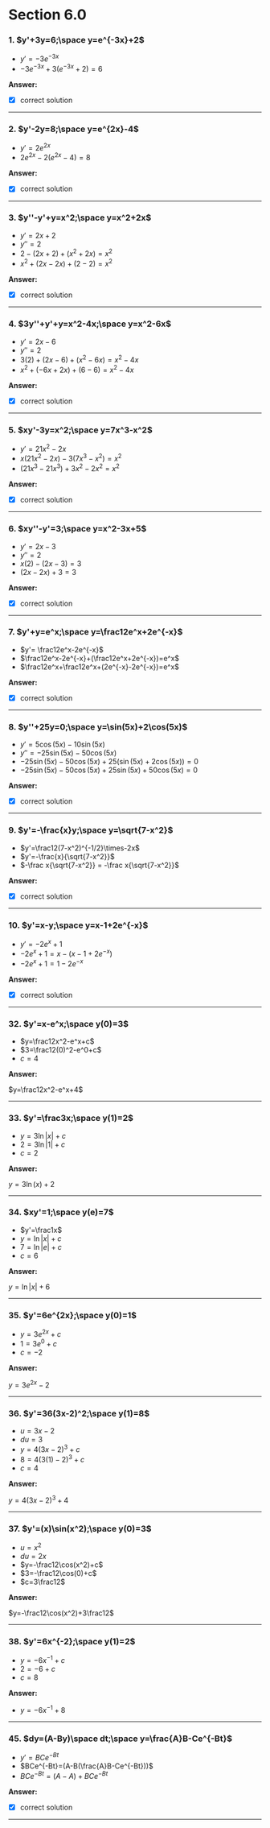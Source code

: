 # Section 6.0

### 1. $y'+3y=6;\space y=e^{-3x}+2$

- $y'= -3e^{-3x}$
- $-3e^{-3x}+3(e^{-3x}+2)=6$

**Answer:**

- [x] correct solution

---

### 2. $y'-2y=8;\space y=e^{2x}-4$

- $y'= 2e^{2x}$
- $2e^{2x}-2(e^{2x}-4)=8$

**Answer:**

- [x] correct solution

---

### 3. $y''-y'+y=x^2;\space y=x^2+2x$

- $y'= 2x+2$
- $y''= 2$
- $2-(2x+2)+(x^2+2x)=x^2$
- $x^2+(2x-2x)+(2-2)=x^2$

**Answer:**

- [x] correct solution

---

### 4. $3y''+y'+y=x^2-4x;\space y=x^2-6x$

- $y'= 2x-6$
- $y''= 2$
- $3(2)+(2x-6)+(x^2-6x)=x^2-4x$
- $x^2+(-6x+2x)+(6-6)=x^2-4x$

**Answer:**

- [x] correct solution

---

### 5. $xy'-3y=x^2;\space y=7x^3-x^2$

- $y'= 21x^2-2x$
- $x(21x^2-2x)-3(7x^3-x^2)=x^2$
- $(21x^3-21x^3)+3x^2-2x^2=x^2$

**Answer:**

- [x] correct solution

---

### 6. $xy''-y'=3;\space y=x^2-3x+5$

- $y'= 2x-3$
- $y''= 2$
- $x(2)-(2x-3)=3$
- $(2x-2x)+3=3$

**Answer:**

- [x] correct solution

---

### 7. $y'+y=e^x;\space y=\frac12e^x+2e^{-x}$

- $y'= \frac12e^x-2e^{-x}$
- $\frac12e^x-2e^{-x}+(\frac12e^x+2e^{-x})=e^x$
- $\frac12e^x+\frac12e^x+(2e^{-x}-2e^{-x})=e^x$

**Answer:**

- [x] correct solution

---

### 8. $y''+25y=0;\space y=\sin(5x)+2\cos(5x)$

- $y'= 5\cos(5x)-10\sin(5x)$
- $y''= -25\sin(5x)-50\cos(5x)$
- $-25\sin(5x)-50\cos(5x)+25(\sin(5x)+2\cos(5x))=0$
- $-25\sin(5x)-50\cos(5x)+25\sin(5x)+50\cos(5x)=0$

**Answer:**

- [x] correct solution

---

### 9. $y'=-\frac{x}y;\space y=\sqrt{7-x^2}$

- $y'=\frac12(7-x^2)^{-1/2}\times-2x$
- $y'=-\frac{x}{\sqrt{7-x^2}}$
- $-\frac x{\sqrt{7-x^2}} = -\frac x{\sqrt{7-x^2}}$

**Answer:**

- [x] correct solution

---

### 10. $y'=x-y;\space y=x-1+2e^{-x}$

- $y'=-2e^x+1$
- $-2e^x+1=x-(x-1+2e^{-x})$
- $-2e^x+1=1-2e^{-x}$

**Answer:**

- [x] correct solution

---

### 32. $y'=x-e^x;\space y(0)=3$

- $y=\frac12x^2-e^x+c$
- $3=\frac12(0)^2-e^0+c$
- $c=4$

**Answer:**

$y=\frac12x^2-e^x+4$

---

### 33. $y'=\frac3x;\space y(1)=2$

- $y=3\ln|x|+c$
- $2=3\ln|1|+c$
- $c=2$

**Answer:**

$y=3\ln(x)+2$

---

### 34. $xy'=1;\space y(e)=7$

- $y'=\frac1x$
- $y=\ln|x|+c$
- $7=\ln|e|+c$
- $c=6$

**Answer:**

$y=\ln|x|+6$

---

### 35. $y'=6e^{2x};\space y(0)=1$

- $y=3e^{2x}+c$
- $1=3e^0+c$
- $c=-2$

**Answer:**

$y=3e^{2x}-2$

---

### 36. $y'=36(3x-2)^2;\space y(1)=8$

- $u=3x-2$
- $du=3$
- $y=4(3x-2)^3+c$
- $8=4(3(1)-2)^3+c$
- $c=4$

**Answer:**

$y=4(3x-2)^3+4$

---

### 37. $y'=(x)\sin(x^2);\space y(0)=3$

- $u=x^2$
- $du=2x$
- $y=-\frac12\cos(x^2)+c$
- $3=-\frac12\cos(0)+c$
- $c=3\frac12$

**Answer:**

$y=-\frac12\cos(x^2)+3\frac12$

---

### 38. $y'=6x^{-2};\space y(1)=2$

- $y=-6x^{-1}+c$
- $2=-6+c$
- $c=8$

**Answer:**

- $y=-6x^{-1}+8$

---

### 45. $dy=(A-By)\space dt;\space y=\frac{A}B-Ce^{-Bt}$

- $y'=BCe^{-Bt}$
- $BCe^{-Bt}=(A-B(\frac{A}B-Ce^{-Bt}))$
- $BCe^{-Bt}=(A-A)+BCe^{-Bt}$

**Answer:**

- [x] correct solution

---
